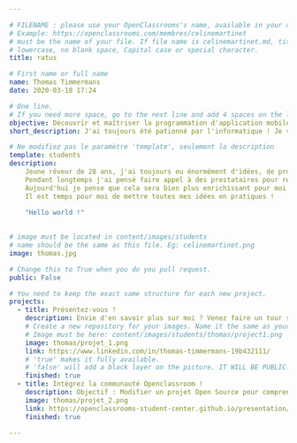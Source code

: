 ```yaml
---

# FILENAME : please use your OpenClassrooms's name, available in your url.
# Example: https://openclassrooms.com/membres/celinemartinet
# must be the name of your file. If file name is celinemartinet.md, title is celinemartinet.
# lowercase, no blank space, Capital case or special character.
title: ratus

# First name or full name
name: Thomas Timmermans
date: 2020-03-18 17:24

# One line.
# If you need more space, go to the next line and add 4 spaces on the left, as in 'description'.
objective: Découvrir et maîtriser la programmation d'application mobiles sous IOS (Pour commencer..o:) )
short_description: J'ai toujours été pationné par l'informatique ! Je veux me mettre à niveau sur les technologies de demain.

# Ne modifiez pas le paramètre 'template', seulement la description
template: students
description:
    Jeune rêveur de 28 ans, j'ai toujours eu énormément d'idées, de projets... 
    Pendant longtemps j'ai pensé faire appel à des prestataires pour réaliser mes projets. 
    Aujourd'hui je pense que cela sera bien plus enrichissant pour moi de réaliser tout cela moi-même.
    Il est temps pour moi de mettre toutes mes idées en pratiques !
    
    "Hello world !"
    

# image must be located in content/images/students
# name should be the same as this file. Eg: celinemartinet.png
image: thomas.jpg

# Change this to True when you do you pull request.
public: False

# You need to keep the exact same structure for each new project.
projects:
  - title: Présentez-vous !
    description: Envie d'en savoir plus sur moi ? Venez faire un tour sur  mon LinkedIn.
    # Create a new repository for your images. Name it the same as your nickname and profile picture.
    # Image must be here: content/images/students/thomas/project1.png
    image: thomas/projet_1.png
    link: https://www.linkedin.com/in/thomas-timmermans-19b432111/
    # 'true' makes it fully available.
    # 'false' will add a black layer on the picture. IT WILL BE PUBLIC!
    finished: true
  - title: Intégrez la communauté Openclassroom !
    description: Objectif : Modifier un projet Open Source pour comprendre le fonctionnement de Git, de Github et des pull requests.
    image: thomas/projet_2.png
    link: https://openclassrooms-student-center.github.io/presentation/students/thomas.html
    finished: true

---
```

